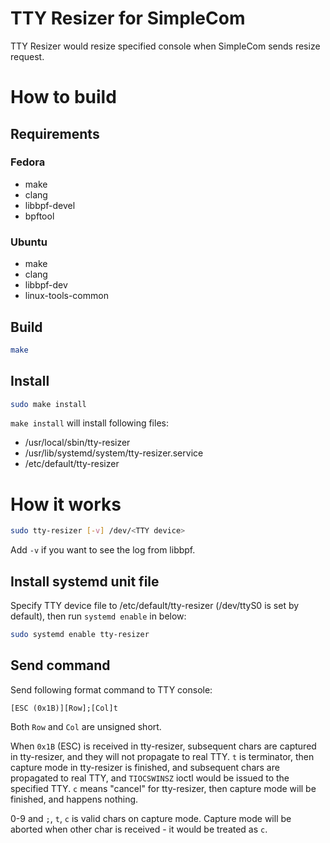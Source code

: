 TTY Resizer for SimpleCom
===

TTY Resizer would resize specified console when SimpleCom sends resize request.

# How to build

## Requirements

### Fedora

* make
* clang
* libbpf-devel
* bpftool

### Ubuntu

* make
* clang
* libbpf-dev
* linux-tools-common

## Build

```bash
make
```

## Install

```bash
sudo make install
```

`make install` will install following files:

* /usr/local/sbin/tty-resizer
* /usr/lib/systemd/system/tty-resizer.service
* /etc/default/tty-resizer

# How it works

```bash
sudo tty-resizer [-v] /dev/<TTY device>
```

Add `-v` if you want to see the log from libbpf.

## Install systemd unit file

Specify TTY device file to /etc/default/tty-resizer (/dev/ttyS0 is set by default), then run `systemd enable` in below:

```bash
sudo systemd enable tty-resizer
```

## Send command

Send following format command to TTY console:

```
[ESC (0x1B)][Row];[Col]t
```

Both `Row` and `Col` are unsigned short.

When `0x1B` (ESC) is received in tty-resizer, subsequent chars are captured in tty-resizer, and they will not propagate to real TTY. `t` is terminator, then capture mode in tty-resizer is finished, and subsequent chars are propagated to real TTY, and `TIOCSWINSZ` ioctl would be issued to the specified TTY. `c` means "cancel" for tty-resizer, then capture mode will be finished, and happens nothing.

0-9 and `;`, `t`, `c` is valid chars on capture mode. Capture mode will be aborted when other char is received - it would be treated as `c`.
